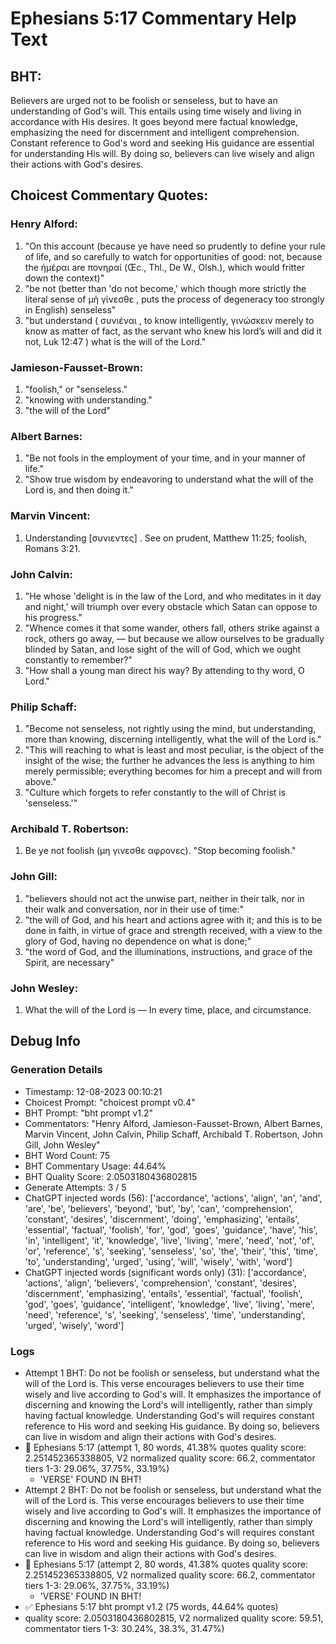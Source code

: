 # Ephesians 5:17 Commentary Help Text

## BHT:
Believers are urged not to be foolish or senseless, but to have an understanding of God's will. This entails using time wisely and living in accordance with His desires. It goes beyond mere factual knowledge, emphasizing the need for discernment and intelligent comprehension. Constant reference to God's word and seeking His guidance are essential for understanding His will. By doing so, believers can live wisely and align their actions with God's desires.

## Choicest Commentary Quotes:
### Henry Alford:
1. "On this account (because ye have need so prudently to define your rule of life, and so carefully to watch for opportunities of good: not, because the ἡμέραι are πονηραί (Œc., Thl., De W., Olsh.), which would fritter down the context)"
2. "be not (better than 'do not become,' which though more strictly the literal sense of μὴ γίνεσθε , puts the process of degeneracy too strongly in English) senseless"
3. "but understand ( συνιέναι , to know intelligently, γινώσκειν merely to know as matter of fact, as the servant who knew his lord’s will and did it not, Luk 12:47 ) what is the will of the Lord."

### Jamieson-Fausset-Brown:
1. "foolish," or "senseless."
2. "knowing with understanding."
3. "the will of the Lord"

### Albert Barnes:
1. "Be not fools in the employment of your time, and in your manner of life."
2. "Show true wisdom by endeavoring to understand what the will of the Lord is, and then doing it."

### Marvin Vincent:
1. Understanding [συνιεντες] . See on prudent, Matthew 11:25; foolish, Romans 3:21.


### John Calvin:
1. "He whose 'delight is in the law of the Lord, and who meditates in it day and night,' will triumph over every obstacle which Satan can oppose to his progress."
2. "Whence comes it that some wander, others fall, others strike against a rock, others go away, — but because we allow ourselves to be gradually blinded by Satan, and lose sight of the will of God, which we ought constantly to remember?"
3. "How shall a young man direct his way? By attending to thy word, O Lord."

### Philip Schaff:
1. "Become not senseless, not rightly using the mind, but understanding, more than knowing, discerning intelligently, what the will of the Lord is."
2. "This will reaching to what is least and most peculiar, is the object of the insight of the wise; the further he advances the less is anything to him merely permissible; everything becomes for him a precept and will from above."
3. "Culture which forgets to refer constantly to the will of Christ is 'senseless.'"

### Archibald T. Robertson:
1.  Be ye not foolish (μη γινεσθε αφρονες). "Stop becoming foolish." 


### John Gill:
1. "believers should not act the unwise part, neither in their talk, nor in their walk and conversation, nor in their use of time:"
2. "the will of God, and his heart and actions agree with it; and this is to be done in faith, in virtue of grace and strength received, with a view to the glory of God, having no dependence on what is done;"
3. "the word of God, and the illuminations, instructions, and grace of the Spirit, are necessary"

### John Wesley:
1. What the will of the Lord is — In every time, place, and circumstance.



## Debug Info
### Generation Details
- Timestamp: 12-08-2023 00:10:21
- Choicest Prompt: "choicest prompt v0.4"
- BHT Prompt: "bht prompt v1.2"
- Commentators: "Henry Alford, Jamieson-Fausset-Brown, Albert Barnes, Marvin Vincent, John Calvin, Philip Schaff, Archibald T. Robertson, John Gill, John Wesley"
- BHT Word Count: 75
- BHT Commentary Usage: 44.64%
- BHT Quality Score: 2.0503180436802815
- Generate Attempts: 3 / 5
- ChatGPT injected words (56):
	['accordance', 'actions', 'align', 'an', 'and', 'are', 'be', 'believers', 'beyond', 'but', 'by', 'can', 'comprehension', 'constant', 'desires', 'discernment', 'doing', 'emphasizing', 'entails', 'essential', 'factual', 'foolish', 'for', 'god', 'goes', 'guidance', 'have', 'his', 'in', 'intelligent', 'it', 'knowledge', 'live', 'living', 'mere', 'need', 'not', 'of', 'or', 'reference', 's', 'seeking', 'senseless', 'so', 'the', 'their', 'this', 'time', 'to', 'understanding', 'urged', 'using', 'will', 'wisely', 'with', 'word']
- ChatGPT injected words (significant words only) (31):
	['accordance', 'actions', 'align', 'believers', 'comprehension', 'constant', 'desires', 'discernment', 'emphasizing', 'entails', 'essential', 'factual', 'foolish', 'god', 'goes', 'guidance', 'intelligent', 'knowledge', 'live', 'living', 'mere', 'need', 'reference', 's', 'seeking', 'senseless', 'time', 'understanding', 'urged', 'wisely', 'word']

### Logs
- Attempt 1 BHT: Do not be foolish or senseless, but understand what the will of the Lord is. This verse encourages believers to use their time wisely and live according to God's will. It emphasizes the importance of discerning and knowing the Lord's will intelligently, rather than simply having factual knowledge. Understanding God's will requires constant reference to His word and seeking His guidance. By doing so, believers can live in wisdom and align their actions with God's desires.
- 🔄 Ephesians 5:17 (attempt 1, 80 words, 41.38% quotes quality score: 2.251452365338805, V2 normalized quality score: 66.2, commentator tiers 1-3: 29.06%, 37.75%, 33.19%) 
	- 'VERSE' FOUND IN BHT!
- Attempt 2 BHT: Do not be foolish or senseless, but understand what the will of the Lord is. This verse encourages believers to use their time wisely and live according to God's will. It emphasizes the importance of discerning and knowing the Lord's will intelligently, rather than simply having factual knowledge. Understanding God's will requires constant reference to His word and seeking His guidance. By doing so, believers can live in wisdom and align their actions with God's desires.
- 🔄 Ephesians 5:17 (attempt 2, 80 words, 41.38% quotes quality score: 2.251452365338805, V2 normalized quality score: 66.2, commentator tiers 1-3: 29.06%, 37.75%, 33.19%) 
	- 'VERSE' FOUND IN BHT!
- ✅ Ephesians 5:17 bht prompt v1.2 (75 words, 44.64% quotes)
- quality score: 2.0503180436802815, V2 normalized quality score: 59.51, commentator tiers 1-3: 30.24%, 38.3%, 31.47%)